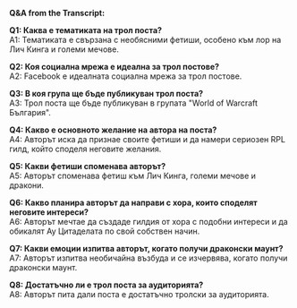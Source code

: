 **Q&A from the Transcript:**

**Q1: Каква е тематиката на трол поста?**  
A1: Тематиката е свързана с необясними фетиши, особено към лор на Лич Кинга и големи мечове.

**Q2: Коя социална мрежа е идеална за трол постове?**  
A2: Facebook е идеалната социална мрежа за трол постове.

**Q3: В коя група ще бъде публикуван трол поста?**  
A3: Трол поста ще бъде публикуван в групата "World of Warcraft България".

**Q4: Какво е основното желание на автора на поста?**  
A4: Авторът иска да признае своите фетиши и да намери сериозен RPL гилд, който споделя неговите желания.

**Q5: Какви фетиши споменава авторът?**  
A5: Авторът споменава фетиш към Лич Кинга, големи мечове и дракони.

**Q6: Какво планира авторът да направи с хора, които споделят неговите интереси?**  
A6: Авторът мечтае да създаде гилдия от хора с подобни интереси и да обикалят Ау Цитаделата по свой собствен начин.

**Q7: Какви емоции изпитва авторът, когато получи драконски маунт?**  
A7: Авторът изпитва необичайна възбуда и се изчервява, когато получи драконски маунт.

**Q8: Достатъчно ли е трол поста за аудиторията?**  
A8: Авторът пита дали поста е достатъчно тролски за аудиторията.